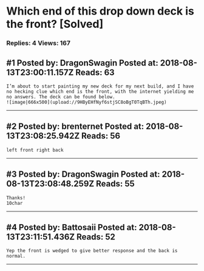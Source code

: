 # Which end of this drop down deck is the front? \[Solved\]

### Replies: 4 Views: 167

## \#1 Posted by: DragonSwagin Posted at: 2018-08-13T23:00:11.157Z Reads: 63

```
I’m about to start painting my new deck for my next build, and I have no hecking clue which end is the front, with the internet yielding me no answers. The deck can be found below.
![image|666x500](upload://9HByEHfNyf6stjSC8oBgT0TqBTh.jpeg)
```

---
## \#2 Posted by: brenternet Posted at: 2018-08-13T23:08:25.942Z Reads: 56

```
left front right back
```

---
## \#3 Posted by: DragonSwagin Posted at: 2018-08-13T23:08:48.259Z Reads: 55

```
Thanks!
10char
```

---
## \#4 Posted by: Battosaii Posted at: 2018-08-13T23:11:51.436Z Reads: 52

```
Yep the front is wedged to give better response and the back is normal.
```

---
